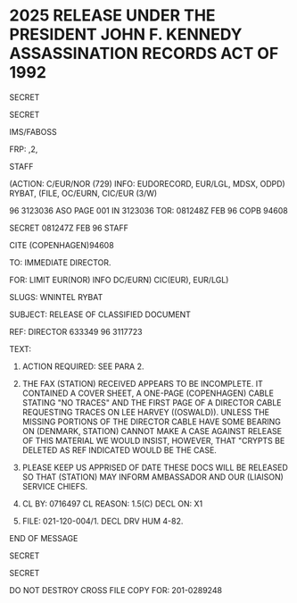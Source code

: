 # 2025 RELEASE UNDER THE PRESIDENT JOHN F. KENNEDY ASSASSINATION RECORDS ACT OF 1992

SECRET

SECRET

IMS/FABOSS

FRP: ,2,

STAFF

(ACTION: C/EUR/NOR (729) INFO: EUDORECORD, EUR/LGL, MDSX, ODPD) RYBAT, (FILE,
OC/EURN, CIC/EUR (3/W)

96 3123036 ASO PAGE 001 IN 3123036
TOR: 081248Z FEB 96 COPB 94608

SECRET 081247Z FEB 96 STAFF

CITE (COPENHAGEN)94608

TO: IMMEDIATE DIRECTOR.

FOR: LIMIT EUR(NOR) INFO DC/EURN) CIC(EUR), EUR/LGL)

SLUGS: WNINTEL RYBAT

SUBJECT: RELEASE OF CLASSIFIED DOCUMENT

REF: DIRECTOR 633349 96 3117723

TEXT:

1. ACTION REQUIRED: SEE PARA 2.

2. THE FAX (STATION) RECEIVED APPEARS TO BE INCOMPLETE. IT CONTAINED A COVER SHEET, A ONE-PAGE (COPENHAGEN) CABLE STATING "NO TRACES" AND THE FIRST PAGE OF A DIRECTOR CABLE REQUESTING TRACES ON LEE HARVEY ((OSWALD)). UNLESS THE MISSING PORTIONS OF THE DIRECTOR CABLE HAVE SOME BEARING ON (DENMARK, STATION) CANNOT MAKE A CASE AGAINST RELEASE OF THIS MATERIAL WE WOULD INSIST, HOWEVER, THAT "CRYPTS BE DELETED AS REF INDICATED WOULD BE THE CASE.

3. PLEASE KEEP US APPRISED OF DATE THESE DOCS WILL BE RELEASED SO THAT (STATION) MAY INFORM AMBASSADOR AND OUR (LIAISON) SERVICE CHIEFS.

4. CL BY: 0716497 CL REASON: 1.5(C) DECL ON: X1

4. FILE: 021-120-004/1. DECL DRV HUM 4-82.

END OF MESSAGE

SECRET

SECRET

DO NOT DESTROY
CROSS FILE COPY FOR:
201-0289248
